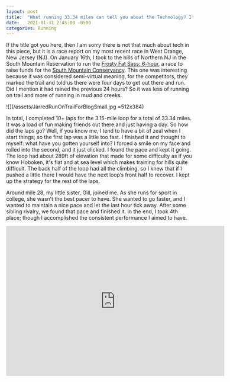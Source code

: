 ```yaml
---
layout: post
title:  "What running 33.34 miles can tell you about the Technology? If someone knows, could they tell me?"
date:   2021-01-31 2:45:00 -0500
categories: Running
---
```


If the title got you here, then I am sorry there is not that much about tech in this piece, but it is a race report on my most recent race in West Orange, New Jersey (NJ). On January 16th, I took to the hills of Northern NJ in the South Mountain Reservation to run the [Frosty Fat Sass: 6-hour](https://ultrasignup.com/register.aspx?did=80681), a race to raise funds for the [South Mountain Conservancy](https://www.somocon.org/). This one was interesting because it was considered semi-virtual meaning, for the competitors, they marked the trail and told us there were four days to get out there and run. Did I mention it had rained the previous 24 hours? So it was less of running on trail and more of running in mud and creeks.


![](/assets/JarredRunOnTrailForBlogSmall.jpg =512x384)




In total, I completed 10+ laps for the 3.15-mile loop for a total of 33.34 miles. It was a load of fun making friends out there and just having a day. So how did the laps go? Well, if you know me, I tend to have a bit of zeal when I start things; so the first lap was a little too fast. I finished it and thought to myself: what have you gotten yourself into? I forced a smile on my face and rolled into the second, and it just clicked. I found the pace and kept it going. The loop had about 289ft of elevation that made for some difficulty as if you know Hoboken, it's flat and at sea level which makes training for hills quite difficult. The back half of the loop had all the climbing, so I knew that if I pushed a little there I would have the next loop’s front half to recover. I kept up the strategy for the rest of the laps. 

Around mile 28, my little sister, Gill, joined me. As she runs for sport in college, she wasn’t the best pacer to have. She wanted to go faster, and I wanted to maintain a nice pace and let the last hour tick away. After some sibling rivalry, we found that pace and finished it. In the end, I took 4th place; though I accomplished the consistent performance I aimed to have. 

<iframe height='405' width='590' frameborder='0' allowtransparency='true' scrolling='no' src='https://www.strava.com/activities/4631769378/embed/939c3c57a6b4c37203d5485e8b07123f599d9344'></iframe>


